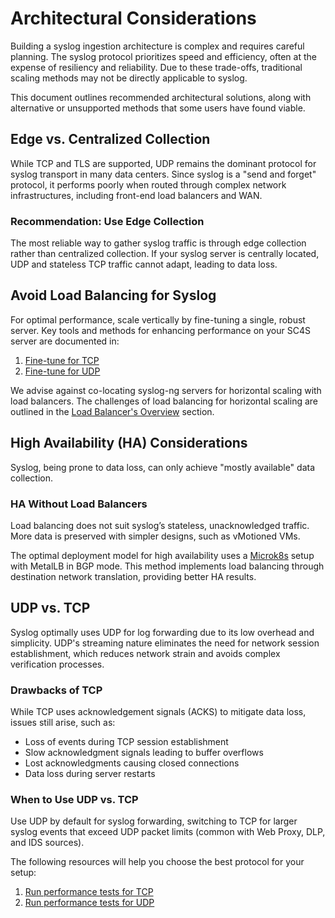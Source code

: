 # Architectural Considerations

Building a syslog ingestion architecture is complex and requires careful planning. The syslog protocol prioritizes speed and efficiency, often at the expense of resiliency and reliability. Due to these trade-offs, traditional scaling methods may not be directly applicable to syslog.

This document outlines recommended architectural solutions, along with alternative or unsupported methods that some users have found viable.

## Edge vs. Centralized Collection

While TCP and TLS are supported, UDP remains the dominant protocol for syslog transport in many data centers. Since syslog is a "send and forget" protocol, it performs poorly when routed through complex network infrastructures, including front-end load balancers and WAN.

### Recommendation: Use Edge Collection

The most reliable way to gather syslog traffic is through edge collection rather than centralized collection. If your syslog server is centrally located, UDP and stateless TCP traffic cannot adapt, leading to data loss.

## Avoid Load Balancing for Syslog

For optimal performance, scale vertically by fine-tuning a single, robust server. Key tools and methods for enhancing performance on your SC4S server are documented in:

1. [Fine-tune for TCP](tcp-optimization.md)
2. [Fine-tune for UDP](udp-optimization.md)

We advise against co-locating syslog-ng servers for horizontal scaling with load balancers. The challenges of load balancing for horizontal scaling are outlined in the [Load Balancer's Overview](lb/index.md) section.

## High Availability (HA) Considerations

Syslog, being prone to data loss, can only achieve "mostly available" data collection.

### HA Without Load Balancers

Load balancing does not suit syslog’s stateless, unacknowledged traffic. More data is preserved with simpler designs, such as vMotioned VMs.

The optimal deployment model for high availability uses a [Microk8s](https://microk8s.io/) setup with MetalLB in BGP mode. This method implements load balancing through destination network translation, providing better HA results.

## UDP vs. TCP

Syslog optimally uses UDP for log forwarding due to its low overhead and simplicity. UDP's streaming nature eliminates the need for network session establishment, which reduces network strain and avoids complex verification processes.

### Drawbacks of TCP

While TCP uses acknowledgement signals (ACKS) to mitigate data loss, issues still arise, such as:

- Loss of events during TCP session establishment
- Slow acknowledgment signals leading to buffer overflows
- Lost acknowledgments causing closed connections
- Data loss during server restarts

### When to Use UDP vs. TCP

Use UDP by default for syslog forwarding, switching to TCP for larger syslog events that exceed UDP packet limits (common with Web Proxy, DLP, and IDS sources).

The following resources will help you choose the best protocol for your setup:

1. [Run performance tests for TCP](performance-tests.md#check-your-tcp-performance)
2. [Run performance tests for UDP](performance-tests.md#check-your-udp-performance)